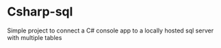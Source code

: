 # Csharp-sql
Simple project to connect a C# console app to a locally hosted sql server with multiple tables
